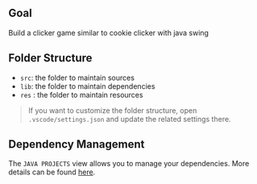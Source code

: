 ## Goal

Build a clicker game similar to cookie clicker with java swing

## Folder Structure

- `src`: the folder to maintain sources
- `lib`: the folder to maintain dependencies
- `res` : the folder to maintain resources

> If you want to customize the folder structure, open `.vscode/settings.json` and update the related settings there.

## Dependency Management

The `JAVA PROJECTS` view allows you to manage your dependencies. More details can be found [here](https://github.com/microsoft/vscode-java-dependency#manage-dependencies).
